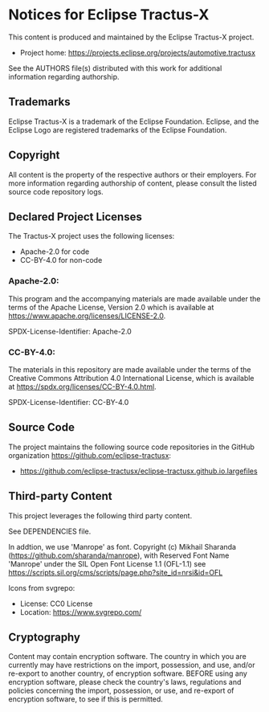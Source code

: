 # Notices for Eclipse Tractus-X

This content is produced and maintained by the Eclipse Tractus-X project.

* Project home: <https://projects.eclipse.org/projects/automotive.tractusx>

See the AUTHORS file(s) distributed with this work for additional information regarding authorship.

## Trademarks

Eclipse Tractus-X is a trademark of the Eclipse Foundation. Eclipse, and the Eclipse Logo are registered trademarks of
the Eclipse Foundation.

## Copyright

All content is the property of the respective authors or their employers. For
more information regarding authorship of content, please consult the listed
source code repository logs.

## Declared Project Licenses

The Tractus-X project uses the following licenses:

- Apache-2.0 for code
- CC-BY-4.0 for non-code

### Apache-2.0:

This program and the accompanying materials are made available under the terms of the Apache License, Version 2.0 which
is available at https://www.apache.org/licenses/LICENSE-2.0.

SPDX-License-Identifier: Apache-2.0

### CC-BY-4.0:

The materials in this repository are made available under the terms of the Creative Commons Attribution 4.0
International License, which is available at https://spdx.org/licenses/CC-BY-4.0.html.

SPDX-License-Identifier: CC-BY-4.0

## Source Code

The project maintains the following source code repositories
in the GitHub organization <https://github.com/eclipse-tractusx>:

* <https://github.com/eclipse-tractusx/eclipse-tractusx.github.io.largefiles>

## Third-party Content

This project leverages the following third party content.

See DEPENDENCIES file.

In addtion, we use 'Manrope' as font. Copyright (c) Mikhail Sharanda (<https://github.com/sharanda/manrope>), with
Reserved Font Name 'Manrope' under the SIL Open Font License 1.1 (OFL-1.1)
see <https://scripts.sil.org/cms/scripts/page.php?site_id=nrsi&id=OFL>

Icons from svgrepo:

* License: CC0 License
* Location: https://www.svgrepo.com/

## Cryptography

Content may contain encryption software. The country in which you are currently
may have restrictions on the import, possession, and use, and/or re-export to
another country, of encryption software. BEFORE using any encryption software,
please check the country's laws, regulations and policies concerning the import,
possession, or use, and re-export of encryption software, to see if this is
permitted.
